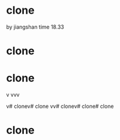 # clone
by jiangshan
time 18.33
# clone
# clone
v
vvv

v# clonev# clone
vv# clonev# clone# clone
# clone
